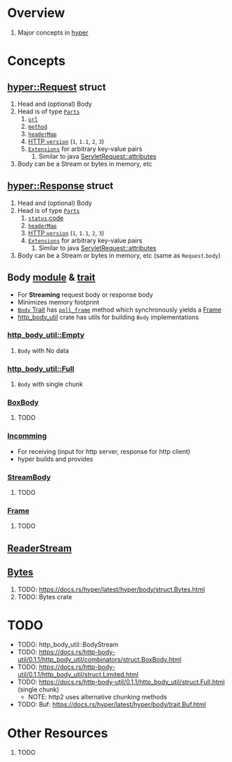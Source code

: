 # Overview

1. Major concepts in [hyper](https://hyper.rs/)

# Concepts

## [hyper::Request](https://docs.rs/hyper/latest/hyper/struct.Request.html) struct

1. Head and (optional) Body
1. Head is of type [`Parts`](https://docs.rs/http/1.1.0/http/request/struct.Parts.html)
    1. [`url`](https://docs.rs/http/1.1.0/http/uri/struct.Uri.html)
    1. [`method`](https://docs.rs/http/1.1.0/http/method/struct.Method.html)
    1. [`headerMap`](https://docs.rs/http/1.1.0/http/header/struct.HeaderMap.html)
    1. [HTTP `version`](https://docs.rs/http/1.1.0/http/version/struct.Version.html) (`1`, `1.1`, `2`, `3`)
    1. [`Extensions`](https://docs.rs/http/1.1.0/http/struct.Extensions.html) for arbitrary key-value pairs
        1. Similar to java [ServletRequest::attributes](https://javaee.github.io/javaee-spec/javadocs/javax/servlet/ServletRequest.html#getAttribute-java.lang.String-)
1. Body can be a Stream or bytes in memory, etc

## [hyper::Response](https://docs.rs/hyper/latest/hyper/struct.Response.html) struct

1. Head and (optional) Body
1. Head is of type [`Parts`](https://docs.rs/http/1.1.0/http/response/struct.Parts.html)
    1. [`status` code](https://docs.rs/http/1.1.0/http/status/struct.StatusCode.html)
    1. [`headerMap`](https://docs.rs/http/1.1.0/http/header/struct.HeaderMap.html)
    1. [HTTP `version`](https://docs.rs/http/1.1.0/http/version/struct.Version.html) (`1`, `1.1`, `2`, `3`)
    1. [`Extensions`](https://docs.rs/http/1.1.0/http/struct.Extensions.html) for arbitrary key-value pairs
        1. Similar to java [ServletRequest::attributes](https://javaee.github.io/javaee-spec/javadocs/javax/servlet/ServletRequest.html#getAttribute-java.lang.String-)
1. Body can be a Stream or bytes in memory, etc (same as `Request`.`body`)

## Body [module](https://docs.rs/hyper/latest/hyper/body/index.html) & [trait](https://docs.rs/hyper/latest/hyper/body/trait.Body.html)

- For **Streaming** request body or response body
- Minimizes memory footprint
- [`Body` Trait](https://docs.rs/hyper/latest/hyper/body/trait.Body.html) has [`poll_frame`](https://docs.rs/hyper/latest/hyper/body/trait.Body.html#tymethod.poll_frame) method which synchronously yields a [Frame](https://docs.rs/hyper/latest/hyper/body/struct.Frame.html)
- [http_body_util](https://docs.rs/http-body-util/latest/http_body_util/) crate has utils for building `Body` implementations

### [http_body_util::Empty](https://docs.rs/http-body-util/latest/http_body_util/struct.Empty.html)

1. `Body` with No data

### [http_body_util::Full](https://docs.rs/http-body-util/latest/http_body_util/struct.Full.html)

1. `Body` with single chunk

### [BoxBody](TODO)

1. TODO

### [Incomming](https://docs.rs/hyper/latest/hyper/body/struct.Incoming.html)

- For receiving (input for http server, response for http client)
- hyper builds and provides

### [StreamBody](TODO)

1. TODO

### [Frame](https://docs.rs/hyper/latest/hyper/body/struct.Frame.html)

1. TODO

## [ReaderStream](TODO)

## [Bytes](TODO)

1. TODO: https://docs.rs/hyper/latest/hyper/body/struct.Bytes.html
1. TODO: Bytes crate

# TODO

- TODO: http_body_util::BodyStream
- TODO: https://docs.rs/http-body-util/0.1.1/http_body_util/combinators/struct.BoxBody.html
- TODO: https://docs.rs/http-body-util/0.1.1/http_body_util/struct.Limited.html
- TODO: https://docs.rs/http-body-util/0.1.1/http_body_util/struct.Full.html (single chunk)
    - NOTE: http2 uses alternative chunking methods
- TODO: Buf: https://docs.rs/hyper/latest/hyper/body/trait.Buf.html

# Other Resources

1. TODO
